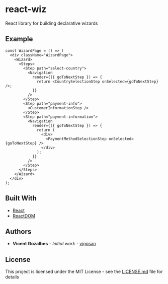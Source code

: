 # react-wiz

React library for building declarative wizards

## Example

```
const WizardPage = () => (
  <div className="WizardPage">
    <Wizard>
      <Steps>
        <Step path="select-country">
          <Navigation
            render={({ goToNextStep }) => {
              return <CountrySelectionStep onSelected={goToNextStep} />;
            }}
          />
        </Step>
        <Step path="payment-info">
          <CustomerInformationStep />
        </Step>
        <Step path="payment-information">
          <Navigation
            render={({ goToNextStep }) => {
              return (
                <div>
                  <PaymentMethodSelectionStep onSelected={goToNextStep} />
                </div>
              );
            }}
          />
        </Step>
      </Steps>
    </Wizard>
  </div>
);
```

## Built With

* [React](https://reactjs.org)
* [ReactDOM](https://reactjs.org/docs/react-dom.html)

## Authors

* **Vicent Gozalbes** - *Initial work* - [vigosan](https://github.com/vigosan)

## License

This project is licensed under the MIT License - see the [LICENSE.md](LICENSE.md) file for details
